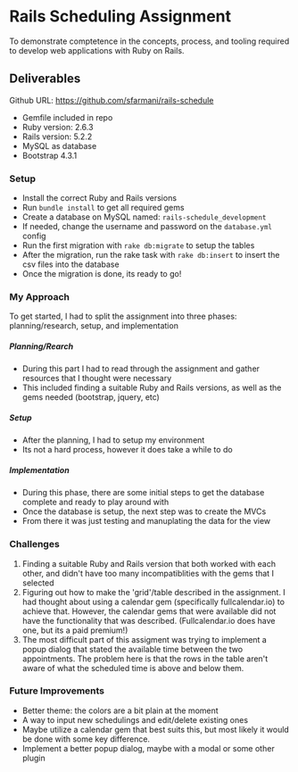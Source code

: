 # Rails Scheduling Assignment
To demonstrate comptetence in the concepts, process, and tooling required to develop web applications with Ruby on Rails.

## Deliverables
Github URL: https://github.com/sfarmani/rails-schedule
- Gemfile included in repo
- Ruby version: 2.6.3
- Rails version: 5.2.2
- MySQL as database
- Bootstrap 4.3.1

### Setup
- Install the correct Ruby and Rails versions
- Run `bundle install` to get all required gems
- Create a database on MySQL named: `rails-schedule_development`
- If needed, change the username and password on the `database.yml` config
- Run the first migration with `rake db:migrate` to setup the tables
- After the migration, run the rake task with `rake db:insert` to insert the csv files into the database
- Once the migration is done, its ready to go!
### My Approach
To get started, I had to split the assignment into three phases: planning/research, setup, and implementation
##### Planning/Rearch
- During this part I had to read through the assignment and gather resources that I thought were necessary
- This included finding a suitable Ruby and Rails versions, as well as the gems needed (bootstrap, jquery, etc)
##### Setup
- After the planning, I had to setup my environment
- Its not a hard process, however it does take a while to do
##### Implementation
- During this phase, there are some initial steps to get the database complete and ready to play around with
- Once the database is setup, the next step was to create the MVCs
- From there it was just testing and manuplating the data for the view
### Challenges
1) Finding a suitable Ruby and Rails version that both worked with each other, and didn't have too many incompatiblities with the gems that I selected
2) Figuring out how to make the 'grid'/table described in the assignment. I had thought about using a calendar gem (specifically fullcalendar.io) to achieve that.
However, the calendar gems that were available did not have the functionality that was described. (Fullcalendar.io does have one, but its a paid premium!)
3) The most difficult part of this assigment was trying to implement a popup dialog that stated the available time between the two appointments.
The problem here is that the rows in the table aren't aware of what the scheduled time is above and below them.
### Future Improvements
- Better theme: the colors are a bit plain at the moment
- A way to input new schedulings and edit/delete existing ones
- Maybe utilize a calendar gem that best suits this, but most likely it would be done with some key difference.
- Implement a better popup dialog, maybe with a modal or some other plugin